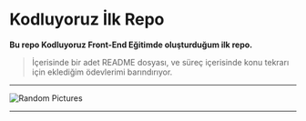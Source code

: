 # Kodluyoruz İlk Repo

**Bu repo Kodluyoruz Front-End Eğitimde oluşturduğum ilk repo.**

> İçerisinde bir adet README dosyası, ve süreç içerisinde konu tekrarı için eklediğim ödevlerimi barındırıyor.

---

![Random Pictures](https://picsum.photos/200/300)

---
